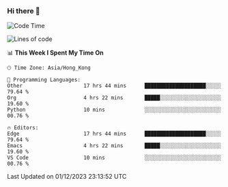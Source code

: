 ### Hi there 👋

<!--
**nicehiro/nicehiro** is a ✨ _special_ ✨ repository because its `README.md` (this file) appears on your GitHub profile.

Here are some ideas to get you started:

- 🔭 I’m currently working on ...
- 🌱 I’m currently learning ...
- 👯 I’m looking to collaborate on ...
- 🤔 I’m looking for help with ...
- 💬 Ask me about ...
- 📫 How to reach me: ...
- 😄 Pronouns: ...
- ⚡ Fun fact: ...
-->

<!--START_SECTION:waka-->
![Code Time](http://img.shields.io/badge/Code%20Time-114%20hrs%2011%20mins-blue)

![Lines of code](https://img.shields.io/badge/From%20Hello%20World%20I%27ve%20Written-2.6%20million%20lines%20of%20code-blue)

📊 **This Week I Spent My Time On** 

```text
🕑︎ Time Zone: Asia/Hong_Kong

💬 Programming Languages: 
Other                    17 hrs 44 mins      ████████████████████░░░░░   79.64 % 
Org                      4 hrs 22 mins       █████░░░░░░░░░░░░░░░░░░░░   19.60 % 
Python                   10 mins             ░░░░░░░░░░░░░░░░░░░░░░░░░   00.76 % 

🔥 Editors: 
Edge                     17 hrs 44 mins      ████████████████████░░░░░   79.64 % 
Emacs                    4 hrs 22 mins       █████░░░░░░░░░░░░░░░░░░░░   19.60 % 
VS Code                  10 mins             ░░░░░░░░░░░░░░░░░░░░░░░░░   00.76 % 
```


 Last Updated on 01/12/2023 23:13:52 UTC
<!--END_SECTION:waka-->
